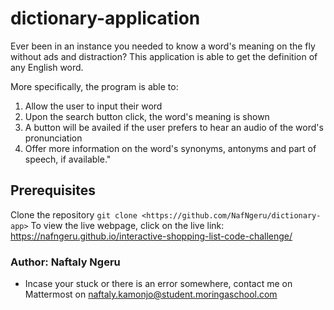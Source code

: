 # dictionary-application
Ever been in an instance you needed to know a word's meaning on the fly without ads and distraction? This application is able to get the definition of any English word. 

More specifically, the program is able to:
1. Allow the user to input their word
2. Upon the search button click, the word's meaning is shown
3. A button will be availed if the user prefers to hear an audio of the word's pronunciation
4. Offer more information on the word's synonyms, antonyms and part of speech, if available." 

## Prerequisites 
Clone the repository `git clone <https://github.com/NafNgeru/dictionary-app>`
To view the live webpage, click on the live link: https://nafngeru.github.io/interactive-shopping-list-code-challenge/

### Author: Naftaly Ngeru
- Incase your stuck or there is an error somewhere, contact me on Mattermost on naftaly.kamonjo@student.moringaschool.com 
